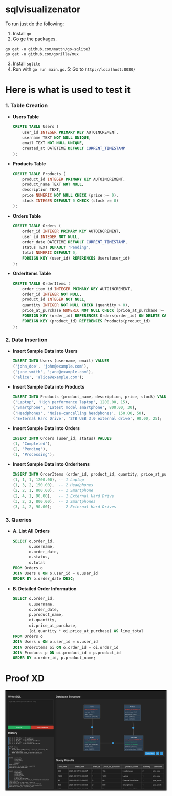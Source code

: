 # sqlvisualizenator

To run just do the following:

1. Install `go`
2. Go ge the packages.

```
go get -u github.com/mattn/go-sqlite3
go get -u github.com/gorilla/mux
```

3. Install `sqlite`
4. Run with `go run main.go`.
5: Go to `http://localhost:8080/`

# Here is what is used to test it

### 1. **Table Creation**

- **Users Table**

     ```sql
     CREATE TABLE Users (
         user_id INTEGER PRIMARY KEY AUTOINCREMENT,
         username TEXT NOT NULL UNIQUE,
         email TEXT NOT NULL UNIQUE,
         created_at DATETIME DEFAULT CURRENT_TIMESTAMP
     );
     ```

- **Products Table**

     ```sql
     CREATE TABLE Products (
         product_id INTEGER PRIMARY KEY AUTOINCREMENT,
         product_name TEXT NOT NULL,
         description TEXT,
         price NUMERIC NOT NULL CHECK (price >= 0),
         stock INTEGER DEFAULT 0 CHECK (stock >= 0)
     );
     ```

- **Orders Table**

     ```sql
     CREATE TABLE Orders (
         order_id INTEGER PRIMARY KEY AUTOINCREMENT,
         user_id INTEGER NOT NULL,
         order_date DATETIME DEFAULT CURRENT_TIMESTAMP,
         status TEXT DEFAULT 'Pending',
         total NUMERIC DEFAULT 0,
         FOREIGN KEY (user_id) REFERENCES Users(user_id)
     );
     ```

- **OrderItems Table**

     ```sql
     CREATE TABLE OrderItems (
         order_item_id INTEGER PRIMARY KEY AUTOINCREMENT,
         order_id INTEGER NOT NULL,
         product_id INTEGER NOT NULL,
         quantity INTEGER NOT NULL CHECK (quantity > 0),
         price_at_purchase NUMERIC NOT NULL CHECK (price_at_purchase >= 0),
         FOREIGN KEY (order_id) REFERENCES Orders(order_id) ON DELETE CASCADE,
         FOREIGN KEY (product_id) REFERENCES Products(product_id)
     );
     ```

### 2. **Data Insertion**

- **Insert Sample Data into Users**

     ```sql
     INSERT INTO Users (username, email) VALUES
     ('john_doe', 'john@example.com'),
     ('jane_smith', 'jane@example.com'),
     ('alice', 'alice@example.com');
     ```

- **Insert Sample Data into Products**

     ```sql
     INSERT INTO Products (product_name, description, price, stock) VALUES
     ('Laptop', 'High performance laptop', 1200.00, 15),
     ('Smartphone', 'Latest model smartphone', 800.00, 30),
     ('Headphones', 'Noise-cancelling headphones', 150.00, 50),
     ('External Hard Drive', '2TB USB 3.0 external drive', 90.00, 25);
     ```

- **Insert Sample Data into Orders**

     ```sql
     INSERT INTO Orders (user_id, status) VALUES
     (1, 'Completed'),
     (2, 'Pending'),
     (1, 'Processing');
     ```

- **Insert Sample Data into OrderItems**

     ```sql
     INSERT INTO OrderItems (order_id, product_id, quantity, price_at_purchase) VALUES
     (1, 1, 1, 1200.00), -- 1 Laptop
     (1, 3, 2, 150.00),  -- 2 Headphones
     (2, 2, 1, 800.00),  -- 1 Smartphone
     (2, 4, 1, 90.00),   -- 1 External Hard Drive
     (3, 2, 2, 800.00),  -- 2 Smartphones
     (3, 4, 2, 90.00);   -- 2 External Hard Drives
     ```

### 3. **Queries**

- **A. List All Orders**

     ```sql
     SELECT o.order_id,
            u.username,
            o.order_date,
            o.status,
            o.total
     FROM Orders o
     JOIN Users u ON o.user_id = u.user_id
     ORDER BY o.order_date DESC;
     ```

- **B. Detailed Order Information**

     ```sql
     SELECT o.order_id,
            u.username,
            o.order_date,
            p.product_name,
            oi.quantity,
            oi.price_at_purchase,
            (oi.quantity * oi.price_at_purchase) AS line_total
     FROM Orders o
     JOIN Users u ON o.user_id = u.user_id
     JOIN OrderItems oi ON o.order_id = oi.order_id
     JOIN Products p ON oi.product_id = p.product_id
     ORDER BY o.order_id, p.product_name;
     ```
# Proof XD

![Proof that this is real.](static/image.png)
